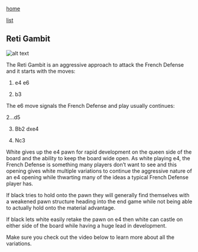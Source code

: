 [home](/zaliczeniowe1awww/)

[list](/zaliczeniowe1awww/list)

## Reti Gambit

![alt text](https://www.thechesswebsite.com/wp-content/uploads/2017/10/Reti-Gambit.jpg "Reti Gambit")


The Reti Gambit is an aggressive approach to attack the French Defense and it starts with the moves:

1. e4 e6

2. b3

The e6 move signals the French Defense and play usually continues:

2…d5

3. Bb2 dxe4

4. Nc3

White gives up the e4 pawn for rapid development on the queen side of the board and the ability to keep the board wide open. As white playing e4, the French Defense is something many players don’t want to see and this opening gives white multiple variations to continue the aggressive nature of an e4 opening while thwarting many of the ideas a typical French Defense player has.

If black tries to hold onto the pawn they will generally find themselves with a weakened pawn structure heading into the end game while not being able to actually hold onto the material advantage.

If black lets white easily retake the pawn on e4 then white can castle on either side of the board while having a huge lead in development.

Make sure you check out the video below to learn more about all the variations.

